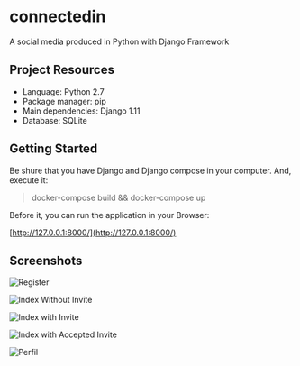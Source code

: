 # connectedin

A social media produced in Python with Django Framework

## Project Resources
 - Language: Python 2.7
 - Package manager: pip
 - Main dependencies: Django 1.11
 - Database: SQLite

## Getting Started
Be shure that you have Django and Django compose in your computer. And, execute it:

> docker-compose build && docker-compose up

Before it, you can run the application in your Browser:

[http://127.0.0.1:8000/](http://127.0.0.1:8000/)


## Screenshots

![Register](https://i.imgur.com/zhbbvBr.jpg)

![Index Without Invite](https://i.imgur.com/XYAWUc2.jpg)

![Index with Invite](https://i.imgur.com/lIivztI.jpg)

![Index with Accepted Invite](https://i.imgur.com/lS6ELTl.jpg)

![Perfil](https://i.imgur.com/IMuVto3.jpg)
